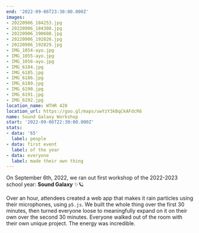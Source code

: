 ```yaml
---
end: '2022-09-06T23:30:00.000Z'
images:
- 20220906_184253.jpg
- 20220906_184308.jpg
- 20220906_190608.jpg
- 20220906_192826.jpg
- 20220906_192829.jpg
- IMG_1054-ayo.jpg
- IMG_1055-ayo.jpg
- IMG_1056-ayo.jpg
- IMG_6184.jpg
- IMG_6185.jpg
- IMG_6186.jpg
- IMG_6189.jpg
- IMG_6190.jpg
- IMG_6191.jpg
- IMG_6192.jpg
location_name: WTHR 420
location_url: https://goo.gl/maps/uwYzY3kBqCkAFdcR6
name: Sound Galaxy Workshop
start: '2022-09-06T22:30:00.000Z'
stats:
- data: '65'
  label: people
- data: first event
  label: of the year
- data: everyone
  label: made their own thing
---
```


On September 6th, 2022, we ran out first workshop of the 2022-2023 school year: **Sound Galaxy** ✨🪐

Over an hour, attendees created a web app that makes it rain particles using their microphones, using `p5.js`. We built the whole thing over the first 30 minutes, then turned everyone loose to meaningfully expand on it on their own over the second 30 minutes. Everyone walked out of the room with their own unique project. The energy was incredible.